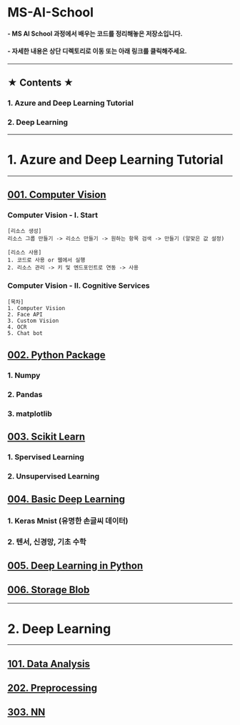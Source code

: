 <h1>MS-AI-School</h1>

#### - MS AI School 과정에서 배우는 코드를 정리해놓은 저장소입니다.<br>
#### - 자세한 내용은 상단 디렉토리로 이동 또는 아래 링크를 클릭해주세요.

<hr>

## ★ Contents ★
### 1. Azure and Deep Learning Tutorial
### 2. Deep Learning
-----
# 1. Azure and Deep Learning Tutorial

<hr>

## [001. Computer Vision](https://github.com/NamHoKi/MS-AI-School/edit/main/001_ComputerVision) <br>

  ### Computer Vision - I. Start
    [리소스 생성]
    리소스 그룹 만들기 -> 리소스 만들기 -> 원하는 항목 검색 -> 만들기 (알맞은 값 설정)
    
    [리소스 사용]
    1. 코드로 사용 or 웹에서 실행
    2. 리소스 관리 -> 키 및 엔드포인트로 연동 -> 사용

  ### Computer Vision - II. Cognitive Services
  
    [목차]
    1. Computer Vision
    2. Face API
    3. Custom Vision
    4. OCR
    5. Chat bot



## [002. Python Package](https://github.com/NamHoKi/MS-AI-School/edit/main/002_PythonPackage)



  ### 1. Numpy
  
  ### 2. Pandas
  
  ### 3. matplotlib
  


## [003. Scikit Learn](https://github.com/NamHoKi/MS-AI-School/tree/main/003_Scikit_Learn)



  ### 1. Spervised Learning
  ### 2. Unsupervised Learning
  


## [004. Basic Deep Learning](https://github.com/NamHoKi/MS-AI-School/tree/main/004_Basic_Deep_Learning)

  ### 1. Keras Mnist (유명한 손글씨 데이터)
  ### 2. 텐서, 신경망, 기초 수학
  


## [005. Deep Learning in Python](https://github.com/NamHoKi/MS-AI-School/tree/main/005_Deep_Learning_in_Python)



## [006. Storage Blob](https://github.com/NamHoKi/MS-AI-School/tree/main/006_Storage_Blob)

<hr>

# 2. Deep Learning

<hr>

## [101. Data Analysis](https://github.com/NamHoKi/MS-AI-School/tree/main/101_Data_Analysis)


## [202. Preprocessing](https://github.com/NamHoKi/MS-AI-School/tree/main/202_Preprocessiong)


## [303. NN](https://github.com/NamHoKi/MS-AI-School/tree/main/303_NN)





